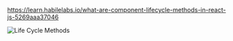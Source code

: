 https://learn.habilelabs.io/what-are-component-lifecycle-methods-in-react-js-5269aaa37046


![Life Cycle Methods](https://miro.medium.com/v2/resize:fit:4800/format:webp/1*vOnEhlHk6n7v-ukPxc3E0w.png)